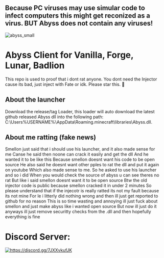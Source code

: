 ## Because PC viruses may use simular code to infect computers this might get reconized as a virus. BUT Abyss does not contain any viruses!

![abyss_small](https://github.com/Abyss-Client/Abyss/assets/151081838/7b750e2c-16fd-4602-baaf-37651d6f576d)

# Abyss Client for Vanilla, Forge, Lunar, Badlion
This repo is used to proof that i dont rat anyone.
You dont need the Injector cause its bad, just inject with Fate or idk.
Please star this. 🙏

## About the launcher
Download the release/tag Loader,
this loader will auto download the latest
github released Abyss dll into the following path:
C:\Users\%USERNAME%\AppData\Roaming\.minecraft\libraries\Abyss.dll.

## About me ratting (fake news)
Smellon just said that i should use his launcher, and it also made sense for me
Canse he said then noone can crack it easily and get the dll
And he wanted it to be like this
Because smellon doesnt want his code to be open source
He also said he doesnt want other pples to rat the dll and put it again on youtube
Which also made sense to me. So he asked to use his launcher and so i did
When you would check the source of abyss u can see theres no rat
But like i said smellon doesnt want it to be open source
Btw the old injector code is public because smellon cracked it in under 2 minutes
So please understand that if the injecotr is really ratted its not my fault because its not mine
For le i litterly did nothing wrong and then ill just get reported to github for no reason
This is so time wasting and annoying ill just fuck about smellon and just make abyss like i wanted open source
But now ill just do it anyways ill just remove securitty checks from the .dll and then hopefully everything is fine

# Discord Server:
<a href="https://discord.gg/7JXXvkufJK"><img src="https://invidget.switchblade.xyz/7JXXvkufJK" alt="https://discord.gg/7JXXvkufJK"/></a>
